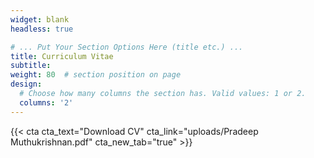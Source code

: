 ```yaml
---
widget: blank
headless: true

# ... Put Your Section Options Here (title etc.) ...
title: Curriculum Vitae
subtitle:  
weight: 80  # section position on page
design:
  # Choose how many columns the section has. Valid values: 1 or 2.
  columns: '2'
---
```

{{< cta cta_text="Download CV" cta_link="uploads/Pradeep Muthukrishnan.pdf" cta_new_tab="true" >}} 
<a
  href="https://www.dropbox.com/s/j53v6ms956guzll/Pradeep%20Muthukrishnan.pdf?dl=0"
  class="dropbox-embed"
  data-height="720px"
  data-width=90%></a>